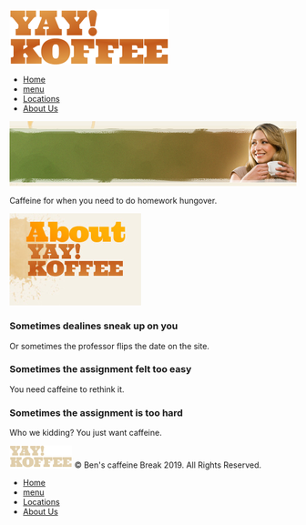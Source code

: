 <head>
	<meta charset="UTF-8">
	<title>About Ben's caffeine Break</title>
    <link rel="stylesheet" type="text/css" media="all" href="css/style.css" />
</head>

<div id="page">
<div>
<div id="header">

[![Image](images/logo.png)](index.html)	
*   [Home](index.html)
*   [menu](menu.html)
*   [Locations](locations.html)
*   [About Us](about.html)

</div>
<div id="body">
<div id="figure">

![Image](images/headline-about.jpg) 

<span>

Caffeine for when you need to do homework hungover.

</span>
</div>
<div>
<a class="about">

![About](images/about.jpg)

</a>
<div>
	
### Sometimes dealines sneak up on you
Or sometimes the professor flips the date on the site.
### Sometimes the assignment felt too easy
You need caffeine to rethink it.
### Sometimes the assignment is too hard
Who we kidding? You just want caffeine.
	
</div>
</div>
</div>
<div id="footer">
    <div>

[![Image](images/logo2.png)](index.html) © Ben's caffeine Break 2019\. All Rights Reserved.
</div>
<div class="section">
	
*   [Home](index.html)
*   [menu](menu.html)
*   [Locations](locations.html)
*   [About Us](about.html)

</div>
        </div>
    </div>
</div>